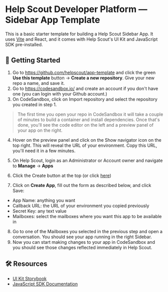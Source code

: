 # Help Scout Developer Platform — Sidebar App Template

This is a basic starter template for building a Help Scout Sidebar App. It uses [Vite](https://vitejs.dev) and React, and it comes with Help Scout's UI Kit and JavaScript SDK pre-installed.


## 🚀 Getting Started

1. Go to https://github.com/helpscout/app-template and click the green **Use this template** button → **Create a new repository**. Give your new repo a name, and save it.
2. Go to https://codesandbox.io/ and create an account if you don't have one (you can login with your Github account.)
3. On CodeSandbox, click on Import repository and select the repository you created in step 1.
> The first time you open your repo in CodeSandbox it will take a couple of minutes to build a container and install dependencies. Once that's done, you'll see the code editor on the left and a preview panel of your app on the right.
4. Hover on the preview panel and click on the Show navigator icon on the top right. This will reveal the URL of your environment. Copy this URL, you'll need it in a few minutes.

5. On Help Scout, login as an Administrator or Account owner and navigate to **Manage** -> **Apps**
6. Click the Create button at the top (or click [here](https://secure.helpscout.net/apps/create/))
7. Click on **Create App**, fill out the form as described below, and click Save:
- App Name: anything you want
- Callback URL: the URL of your environment you copied previously
- Secret Key: any text value
- Mailboxes: select the mailboxes where you want this app to be available in
8. Go to one of the Mailboxes you selected in the previous step and open a conversation. You should see your app running in the right Sidebar.
9. Now you can start making changes to your app in CodeSandbox and you should see those changes reflected immediately in Help Scout.

## 🛠️ Resources

- [UI Kit Storybook](https://ui-kit-bqr.pages.dev/)
- [JavaScript SDK Documentation](https://paper.dropbox.com/doc/Developer-Platform-API-Methods--B3IOyiE8hnLX3P9gvmwcroNQAg-uEz4uEB6x7aWsur5NdPui)
